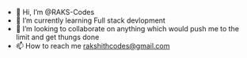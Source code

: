- 👋 Hi, I’m @RAKS-Codes
- 🌱 I’m currently learning Full stack devlopment
- 💞️ I’m looking to collaborate on anything which would push me to the limit and get thungs done
- 📫 How to reach me rakshithcodes@gmail.com

<!---
RAKS-Codes/RAKS-Codes is a ✨ special ✨ repository because its `README.md` (this file) appears on your GitHub profile.
You can click the Preview link to take a look at your changes.
--->
